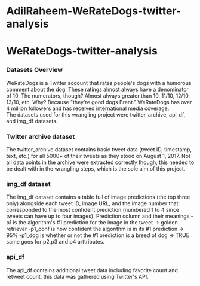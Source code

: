 # AdilRaheem-WeRateDogs-twitter-analysis

# WeRateDogs-twitter-analysis

### Datasets Overview
WeRateDogs is a Twitter account that rates people's dogs with a humorous comment about the dog. These ratings almost always have a denominator of 10. The numerators, though? Almost always greater than 10. 11/10, 12/10, 13/10, etc. Why? Because "they're good dogs Brent." WeRateDogs has over 4 million followers and has received international media coverage.<br>
The datasets used for this wrangling project were twitter_archive, api_df, and img_df datasets.<br> 
### Twitter archive dataset
The twitter_archive dataset contains basic tweet data (tweet ID, timestamp, text, etc.) for all 5000+ of their tweets as they stood on August 1, 2017. Not all data points in the archive were extracted correctly though, this needed to be dealt with in the wrangling steps, which is the sole aim of this project.<br>
### img_df dataset
The img_df dataset contains a table full of image predictions (the top three only) alongside each tweet ID, image URL, and the image number that corresponded to the most confident prediction (numbered 1 to 4 since tweets can have up to four images).
Prediction column and their meanings
-p1 is the algorithm's #1 prediction for the image in the tweet → golden retriever
-p1_conf is how confident the algorithm is in its #1 prediction → 95%
-p1_dog is whether or not the #1 prediction is a breed of dog → TRUE
same goes for p2,p3 and p4 arttributes.<br>

### api_df
The api_df contains additional tweet data including favorite count and retweet count, this data was gathered using Twitter's API.
